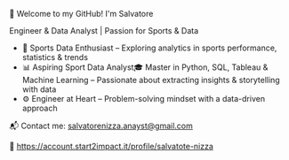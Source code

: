 👋 Welcome to my GitHub! I'm Salvatore

Engineer & Data Analyst | Passion for Sports & Data

- 🏅 Sports Data Enthusiast – Exploring analytics in sports performance, statistics & trends
-  📊 Aspiring Sport Data Analyst🎓 Master in Python, SQL, Tableau & Machine Learning
                                           – Passionate about extracting insights & storytelling with data
- ⚙️ Engineer at Heart – Problem-solving mindset with a data-driven approach

📬 Contact me: salvatorenizza.anayst@gmail.com

🚀 https://account.start2impact.it/profile/salvatote-nizza

<!---
Salvatore-Nizza/Salvatore-Nizza is a ✨ special ✨ repository because its `README.md` (this file) appears on your GitHub profile.
You can click the Preview link to take a look at your changes.
--->

